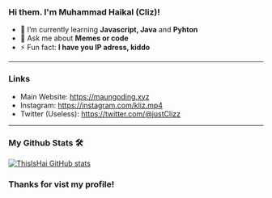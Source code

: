 ### Hi them. I'm Muhammad Haikal (Cliz)!

- 🌱 I’m currently learning **Javascript, Java** and **Pyhton**
- 💬 Ask me about **Memes or code**
- ⚡ Fun fact: **I have you IP adress, kiddo**

<hr> 

### Links
- Main Website: https://maungoding.xyz
- Instagram: https://instagram.com/kliz.mp4
- Twitter (Useless): https://twitter.com/@justClizz

<hr>

### My Github Stats 🛠
[![ThisIsHai GitHub stats](https://github-readme-stats.vercel.app/api?username=justClizz&show_icons=true)](https://github.com/justClizz)

### Thanks for vist my profile!

<!--
**ThisIsHai/ThisIsHai** is a ✨ _special_ ✨ repository because its `README.md` (this file) appears on your GitHub profile.

Here are some ideas to get you started:

- 🔭 I’m currently working on ...
- 🌱 I’m currently learning ...
- 👯 I’m looking to collaborate on ...
- 🤔 I’m looking for help with ...
- 💬 Ask me about ...
- 📫 How to reach me: ...
- 😄 Pronouns: ...
- ⚡ Fun fact: ...
-->
